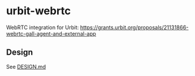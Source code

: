 # urbit-webrtc
WebRTC integration for Urbit: https://grants.urbit.org/proposals/21131866-webrtc-gall-agent-and-external-app

## Design
See [DESIGN.md](DESIGN.md)
